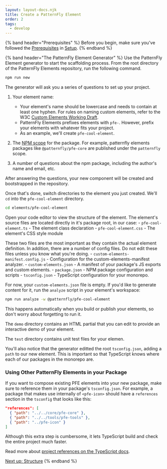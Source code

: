 ```yaml
---
layout: layout-docs.njk
title: Create a PatternFly Element
order: 2
tags:
  - develop
---
```


{% band header="Prerequisites" %}
  Before you begin, make sure you've followed the 
  [Prerequisites](/docs/develop/setup#prerequisites) in 
  [Setup](/docs/develop/setup).
{% endband %}

{% band header="The PatternFly Element Generator" %}
  Use the PatternFly Element generator to start the scaffolding process. From 
  the root directory of the PatternFly Elements  repository, run the following 
  command.

  ```bash
  npm run new
  ```

  The generator will ask you a series of questions to set up your project.

  1.  Your element name:
      - Your element's name should be lowercase and needs to contain at least 
        one hyphen. For rules on naming custom elements, refer to the W3C 
        [Custom Elements Working 
        Draft](https://www.w3.org/TR/custom-elements/#valid-custom-element-name).
      - PatternFly Elements prefixes elements with `pfe-`. However, prefix your 
        elements with whatever fits your project.
      - As an example, we'll create `pfe-cool-element`.

  1. The [NPM scope](https://docs.npmjs.com/cli/v6/using-npm/scope) for the 
  package. For example, patternfly elements packages like `@patternfly/pfe-core` 
  are published under the `patternfly` scope.

  1. A number of questions about the npm package, including the author's name 
  and email, etc.

  After answering the questions, your new component will be created and 
  bootstrapped in the repository.

  Once that's done, switch directories to the element you just created. We'll 
  `cd` into the `pfe-cool-element` directory.

  ```bash
  cd elements/pfe-cool-element
  ```

  Open your code editor to view the structure of the element.
  The element's source files are located directly in it's package root, in our 
  case:
    - `pfe-cool-element.ts` - The element class declaration
    - `pfe-cool-element.css` - The element's CSS style module

  These two files are the most important as they contain the actual element 
  definition. In addition, there are a number of config files. Do not edit these files 
  unless you know what you're doing.
    - `custom-elements-manifest.config.js` - Configuration for the 
      custom-elements-manifest analyzer.
    - `custom-elements.json` - A manifest of your package's JS exports and 
      custom elements.
    - `package.json` - NPM package configuration and scripts
    - `tsconfig.json` - TypeScript configuration for your monorepo.

  For now, your `custom-elements.json` file is empty. If you'd like to generate 
  content for it, run the `analyze` script in your element's workspace:

  ```bash
  npm run analyze -w @patternfly/pfe-cool-element
  ```

  This happens automatically when you build or publish your elements, so don't 
  worry about forgetting to run it.

  The `demo` directory contains an HTML partial that you can edit to provide an 
  interactive demo of your element.

  The `test` directory contains unit test files for your elemen.

  You'll also notice that the generator editted the root `tsconfig.json`, adding 
  a `path` to our new element.
  This is important so that TypeScript knows where each of our packages in the 
  monorepo are.

  ### Using Other PatternFly Elements in your Package

  If you want to compose existing PFE elements into your new package, make sure 
  to reference them in
  your package's `tsconfig.json`. For example, a package that makes use 
  internally of `<pfe-icon>` should have
  a `references` section in the `tsconfig` that looks like this:

  ```json
  "references": [
    { "path": "../../core/pfe-core" },
    { "path": "../../tools/pfe-tools" },
    { "path": "../pfe-icon" }
  ]
  ```

  Although this extra step is cumbersome, it lets TypeScript build and check the 
  entire project much faster.

  Read more about [project references on the TypeScript 
  docs](https://www.typescriptlang.org/docs/handbook/project-references.html).

  <a class="cta" href="../structure">Next up: Structure</a>
{% endband %}
